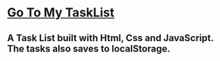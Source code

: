 # [Go To My TaskList](https://wongprom.github.io/TaskList.github.io/)

## A Task List built with Html, Css and JavaScript. The tasks also saves to localStorage.
